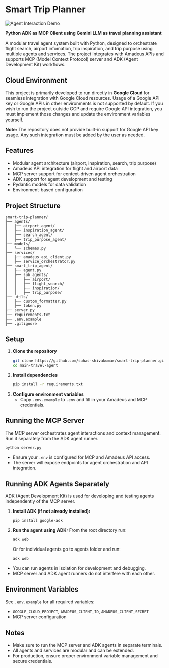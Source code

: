 # Smart Trip Planner
![Agent Interaction Demo](static/adk_agent_interaction.gif)

**Python ADK as MCP Client using Gemini LLM as travel planning assistant**

A modular travel agent system built with Python, designed to orchestrate flight search, airport infomation, trip inspiration, and trip purpose using multiple agents and services. The project integrates with Amadeus APIs and supports MCP (Model Context Protocol) server and ADK (Agent Development Kit) workflows.

## Cloud Environment
This project is primarily developed to run directly in **Google Cloud** for seamless integration with Google Cloud resources. Usage of a Google API key or Google APIs in other environments is not supported by default. If you wish to run the project outside GCP and require Google API integration, you must implement those changes and update the environment variables yourself.

**Note:** The repository does not provide built-in support for Google API key usage. Any such integration must be added by the user as needed.

## Features
- Modular agent architecture (airport, inspiration, search, trip purpose)
- Amadeus API integration for flight and airport data
- MCP server support for context-driven agent orchestration
- ADK support for agent development and testing
- Pydantic models for data validation
- Environment-based configuration

## Project Structure
```
smart-trip-planner/
├── agents/
│   ├── airport_agent/
│   ├── inspiration_agent/
│   ├── search_agent/
│   ├── trip_purpose_agent/
├── models/
│   └── schemas.py
├── services/
│   ├── amadeus_api_client.py
│   ├── service_orchestrator.py
├── smart_trip_agent/
│   ├── agent.py
│   ├── sub_agents/
│   │   ├── airport/
│   │   ├── flight_search/
│   │   ├── inspiration/
│   │   ├── trip_purpose/
├── utils/
│   ├── custom_formatter.py
│   ├── token.py
├── server.py
├── requirements.txt
├── .env.example
├── .gitignore
```

## Setup
1. **Clone the repository**
   ```sh
   git clone https://github.com/suhas-shivakumar/smart-trip-planner.git
   cd main-travel-agent
   ```
2. **Install dependencies**
   ```sh
   pip install -r requirements.txt
   ```
3. **Configure environment variables**
   - Copy `.env.example` to `.env` and fill in your Amadeus and MCP credentials.

## Running the MCP Server
The MCP server orchestrates agent interactions and context management. Run it separately from the ADK agent runner.

```sh
python server.py
```
- Ensure your `.env` is configured for MCP and Amadeus API access.
- The server will expose endpoints for agent orchestration and API integration.

## Running ADK Agents Separately
ADK (Agent Development Kit) is used for developing and testing agents independently of the MCP server.

1. **Install ADK (if not already installed):**
   ```sh
   pip install google-adk
   ```
2. **Run the agent using ADK:**
   From the root directory run:
   ```sh
   adk web
   ```
   Or for individual agents go to agents folder and run:
   ```sh
   adk web
   ```
- You can run agents in isolation for development and debugging.
- MCP server and ADK agent runners do not interfere with each other.

## Environment Variables
See `.env.example` for all required variables:
- `GOOGLE_CLOUD_PROJECT`, `AMADEUS_CLIENT_ID`, `AMADEUS_CLIENT_SECRET`
- MCP server configuration

## Notes
- Make sure to run the MCP server and ADK agents in separate terminals.
- All agents and services are modular and can be extended.
- For production, ensure proper environment variable management and secure credentials.

